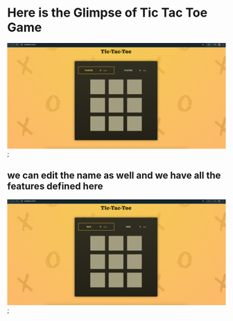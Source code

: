 # Here is the Glimpse of Tic Tac Toe Game

![Tic Tac Toe Game Screenshot](./public/tic-tac-toe-img1.png);

## we can edit the name as well and we have all the features defined here

![Tic Tac Toe Game Screenshot](./public/tic-tac-toe-img2.png);
